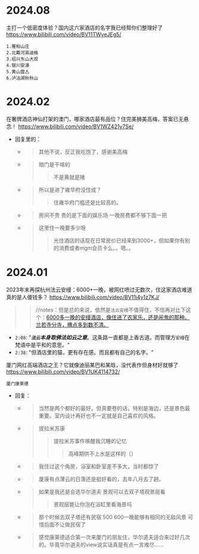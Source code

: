 
# 2024.08

主打一个低密度体验？国内这六家酒店的名字我已经帮你们整理好了 https://www.bilibili.com/video/BV11TWyeJEg5/
```console
1.雁柏山庄
2.北戴河英迪格
3.绍兴东山大观
4.银川安漠
5.黄山雲亼
6.泸沽湖秋秋山
```

# 2024.02

在奢牌酒店神仙打架的澳门，哪家酒店最有品位？住完美狮美高梅，答案已无悬念！ https://www.bilibili.com/video/BV1WZ421y7Se/
- 回复里的：
  * > 其他不说，反正我吃饱了，感谢美高梅
  * > 暗门是干啥的
    >> 不是黄就是赌
  * > 所以是进了雍华府没住成？
    >> 住雍华府门槛还是比较高的。
  * > 房间不贵 贵的是下面的娱乐场 一晚房费都不够下面一把
  * > 这里住一晚要多少呀
    >> 光住酒店的话现在日常房价已经来到3000+，但如果你有别的消费或者mgm会员卡么。。嗯。。

# 2024.01

2023年末再探杭州法云安缦：6000+一晚，被网红喷过无数次，住这家酒店难道真的是人傻钱多？ https://www.bilibili.com/video/BV11i4y1z7KJ/
>> //notes：但是总的来说，依然是`法云安缦`不值得住，不信再对比下这个：[6000多一晚的安缦酒店，像住进了农家乐，还是闹鬼的那种。兰若寺分寺，槽点多到数不清。](https://www.bilibili.com/video/BV1fR4y1775q)
- `2:08`: "***`法云`本身取佛法如云之意***。这条路一直都是上香古道。而管理方`安缦`在梵语中是平和的意思。"
- `2:38`: "但酒店里的猫，更有存在感。而且都有自己的名字。"

厦门网红高端酒店之王？它就像迪丽某巴和某晗，没代表作但身材好就够了 https://www.bilibili.com/video/BV1UK4114732/
```console
厦门康莱德
```
- 回复：
  * > 当然是两个都好的最好，但真要卷的话，特别是海边，还是景色最重要。室内设计再好也不一定就是自己喜欢的风格。
  * > 提拉米苏康
    >> 提拉米苏事件唤醒我沉睡的记忆
    >>> 高峰期供不上水是这样的（）
  * > 我住过这个角房，浴室和卧室差不多大，当时都惊了
  * > 厦康有点薄云的日落还是挺好看的，去年八月去了趟。
  * > 如果是我还是会选华尔道夫 景观可以去双子塔观景层看
    >> 景观层能让你泡在浴缸里看海景吗
  * > 那个时候去双子塔还有民宿 500 600一晚能够有相同的无敌风景 可惜后面不让做民宿了
  * > 感觉康莱德适合第一次来厦门的朋友住，华尔道夫适合来过好几次的。毕竟华尔道夫的view说实话真是有点一言难尽……
